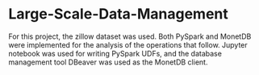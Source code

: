 # Large-Scale-Data-Management
For this project, the zillow dataset was used. Both PySpark and MonetDB were implemented for the analysis of the operations that follow. Jupyter notebook was used for writing PySpark UDFs, and the database management tool DBeaver was used as the MonetDB client.

